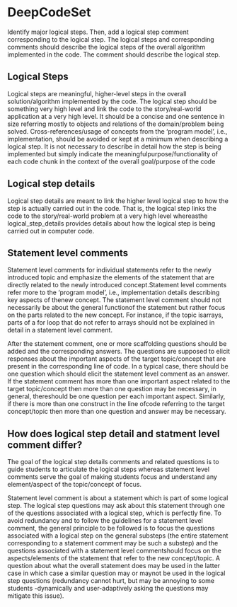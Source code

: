 # DeepCodeSet
Identify major logical steps. Then, add a logical step comment corresponding to the logical step. The logical steps and corresponding comments should describe the logical steps of the overall algorithm implemented in the code. The comment should describe the logical step.

## Logical Steps
Logical steps are meaningful, higher-level steps in the overall solution/algorithm implemented by the code. The logical step should be something very high level and link the code to the story/real-world application at a very high level. It should be a concise and one sentence in size referring mostly to objects and relations of the domain/problem being solved. Cross-references/usage of concepts from the ‘program model’, i.e., implementation, should be avoided or kept at a minimum when describing a logical step. It is not necessary to describe in detail how the step is being implemented but simply indicate the meaningfulpurpose/functionality of each code chunk in the context of the overall goal/purpose of the code

## Logical step details
 Logical step details are meant to link the higher level logical step to how the step is actually carried out in the code. That is, the logical step links the code to the story/real-world problem at a very high level whereasthe logical_step_details provides details about how the logical step is being carried out in computer code. 
 
## Statement level comments
Statement level comments for individual statements refer to the newly introduced topic and emphasize the elements of the statement that are directly related to the newly introduced concept.Statement level comments refer more to the ‘program model’, i.e., implementation details describing key aspects of thenew concept. The statement level comment  should not necessarily be about the general functionof the statement but rather focus on the parts related to the new concept. For instance, if the topic isarrays, parts of a for loop that do not refer to arrays should not be explained in detail in a statement level comment.

After the statement comment, one or more scaffolding questions should be added and the corresponding answers. The questions are supposed to elicit responses about the important aspects of the target topic/concept that are present in the corresponding line of code.  In a typical case, there should be one question which should elicit the statement level comment as an answer. If the statement comment has more than one important aspect related to the target topic/concept then more than one question may be necessary, in general, thereshould be one question per each important aspect. Similarly, if there is more than one construct in the line ofcode referring to the target concept/topic then more than one question and answer may be necessary.

## How does logical step detail and statment level comment differ?
The goal of the logical step details comments and related questions is to guide students to articulate the logical steps whereas statement level comments serve the goal of making students focus and understand any element/aspect of the topic/concept of focus.

Statement level comment is about a statement which is part of some logical step. The logical step questions may ask about this statement through one of the questions associated with a logical step, which is perfectly fine. To avoid redundancy and to follow the guidelines for a statement level comment, the general principle to be followed is to focus the questions associated with a logical step on the general substeps (the entire statement corresponding to a statement comment may be such a substep) and the questions associated with a statement level commentshould focus on the aspects/elements of the statement that refer to the new concept/topic. A question about what the overall statement does may be used in the latter case in which case a similar question may or maynot be used in the logical step questions (redundancy cannot hurt, but may be annoying to some students -dynamically and user-adaptively asking the questions may mitigate this issue).
